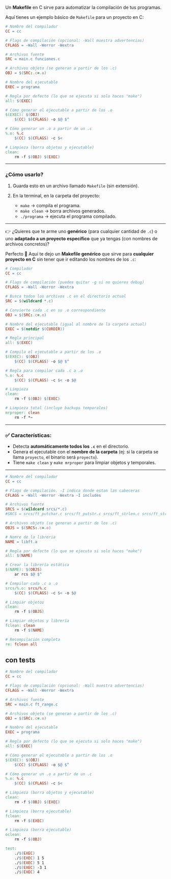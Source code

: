 Un **Makefile** en C sirve para automatizar la compilación de tus programas.

Aquí tienes un ejemplo básico de `Makefile` para un proyecto en C:

```makefile
# Nombre del compilador
CC = cc

# Flags de compilación (opcional: -Wall muestra advertencias)
CFLAGS = -Wall -Werror -Wextra

# Archivos fuente
SRC = main.c funciones.c

# Archivos objeto (se generan a partir de los .c)
OBJ = $(SRC:.c=.o)

# Nombre del ejecutable
EXEC = programa

# Regla por defecto (lo que se ejecuta si solo haces "make")
all: $(EXEC)

# Cómo generar el ejecutable a partir de los .o
$(EXEC): $(OBJ)
	$(CC) $(CFLAGS) -o $@ $^

# Cómo generar un .o a partir de un .c
%.o: %.c
	$(CC) $(CFLAGS) -c $<

# Limpieza (borra objetos y ejecutable)
clean:
	rm -f $(OBJ) $(EXEC)
```

---

### ¿Cómo usarlo?

1. Guarda esto en un archivo llamado `Makefile` (sin extensión).
2. En la terminal, en la carpeta del proyecto:

   * `make` → compila el programa.
   * `make clean` → borra archivos generados.
   * `./programa` → ejecuta el programa compilado.

---

👉 ¿Quieres que te arme uno **genérico** (para cualquier cantidad de `.c`) o uno **adaptado a un proyecto específico** que ya tengas (con nombres de archivos concretos)?

Perfecto 🙌
Aquí te dejo un **Makefile genérico** que sirve para **cualquier proyecto en C** sin tener que ir editando los nombres de los `.c`:

```makefile
# Compilador
CC = cc

# Flags de compilación (puedes quitar -g si no quieres debug)
CFLAGS = -Wall -Werror -Wextra

# Busca todos los archivos .c en el directorio actual
SRC = $(wildcard *.c)

# Convierte cada .c en su .o correspondiente
OBJ = $(SRC:.c=.o)

# Nombre del ejecutable (igual al nombre de la carpeta actual)
EXEC = $(notdir $(CURDIR))

# Regla principal
all: $(EXEC)

# Compila el ejecutable a partir de los .o
$(EXEC): $(OBJ)
	$(CC) $(CFLAGS) -o $@ $^

# Regla para compilar cada .c a .o
%.o: %.c
	$(CC) $(CFLAGS) -c $< -o $@

# Limpieza
clean:
	rm -f $(OBJ) $(EXEC)

# Limpieza total (incluye backups temporales)
mrproper: clean
	rm -f *~ 
```

---

### ✅ Características:

* Detecta **automáticamente todos los `.c`** en el directorio.
* Genera el ejecutable con el **nombre de la carpeta** (ej: si la carpeta se llama `proyecto`, el binario será `proyecto`).
* Tiene `make clean` y `make mrproper` para limpiar objetos y temporales.

---

```makefile
# Nombre del compilador
CC = cc

# Flags de compilación. -I indica donde estan las cabeceras
CFLAGS = -Wall -Werror -Wextra -I includes

# Archivos fuente
SRCS = $(wildcard srcs/*.c)
#SRCS = srcs/ft_putchar.c srcs/ft_putstr.c srcs/ft_strlen.c srcs/ft_strcmp.c srcs/ft_swap.c

# Archivos objeto (se generan a partir de los .c)
OBJS = $(SRCS:.c=.o)

# Nomre de la libreria
NAME = libft.a

# Regla por defecto (lo que se ejecuta si solo haces "make")
all: $(NAME)

# Crear la librería estática
$(NAME): $(OBJS)
	ar rcs $@ $^ 

# Compilar cada .c a .o
srcs/%.o: srcs/%.c
	$(CC) $(CFLAGS) -c $< -o $@

# Limpiar objetos
clean:
	rm -f $(OBJS)

# Limpiar objetos y librería
fclean: clean
	rm -f $(NAME)

# Recompilación completa
re: fclean all
```

## con tests

```makefile
# Nombre del compilador
CC = cc

# Flags de compilación (opcional: -Wall muestra advertencias)
CFLAGS = -Wall -Werror -Wextra

# Archivos fuente
SRC = main.c ft_range.c

# Archivos objeto (se generan a partir de los .c)
OBJ = $(SRC:.c=.o)

# Nombre del ejecutable
EXEC = programa

# Regla por defecto (lo que se ejecuta si solo haces "make")
all: $(EXEC)

# Cómo generar el ejecutable a partir de los .o
$(EXEC): $(OBJ)
	$(CC) $(CFLAGS) -o $@ $^

# Cómo generar un .o a partir de un .c
%.o: %.c
	$(CC) $(CFLAGS) -c $<

# Limpieza (borra objetos y ejecutable)
clean:
	rm -f $(OBJ) $(EXEC)

# Limpieza (borra ejecutable)
fclean:
	rm -f $(EXEC)

# Limpieza (borra ejecutable)
oclean:
	rm -f $(OBJ)

test:
	./$(EXEC)
	./$(EXEC) 1 5
	./$(EXEC) 5 1
	./$(EXEC) -3 1
	./$(EXEC) 4
```